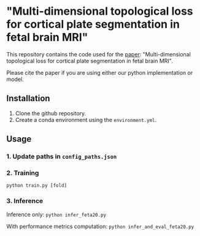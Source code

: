 # "Multi-dimensional topological loss for cortical plate segmentation in fetal brain MRI"


This repository contains the code used for the [paper](https://arxiv.org/abs/2208.07566): "Multi-dimensional topological loss for cortical plate segmentation in fetal brain MRI". 

Please cite the paper if you are using either our python implementation or model.

## Installation 
1) Clone the github repository.
2) Create a conda environment using the `environment.yml`.

## Usage

### 1. Update paths in ```config_paths.json```

### 2. Training

```python train.py [fold]```

### 3. Inference

Inference only:
```python infer_feta20.py```

With performance metrics computation:
```python infer_and_eval_feta20.py```
